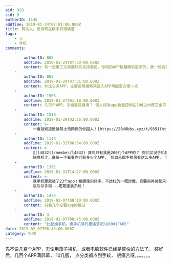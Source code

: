 ```yaml
---
aid: 928
cid: 9
authorID: 1145
addTime: 2019-01-24T07:01:00.000Z
title: 有没人，觉得现在换手机很痛苦
tags:
    - 人
    - 手机
comments:
    -
        authorID: 865
        addTime: 2019-01-24T07:30:00.000Z
        content: 有一些第三方桌面软件支持备份，你用的APP数量确实蛮多的，我一般会努力降低自己使用的APP数量
    -
        authorID: 865
        addTime: 2019-01-24T07:31:00.000Z
        content: 你这么多APP，主要使用搜索来进入APP可能更方便一点
    -
        authorID: 1503
        addTime: 2019-01-27T01:10:00.000Z
        content: 几百个APP，手機還沒崩潰？ 個人認為app數量控制在100之內應完全可以做到
    -
        authorID: 1518
        addTime: 2019-01-29T02:26:00.000Z
        content: >-
            一看就知道是被禁止用网页的你国人！[https://2049bbs.xyz/t/935](https://2049bbs.xyz/t/935)
    -
        authorID: 1145
        addTime: 2019-01-31T08:54:00.000Z
        content: >-
            @[l4832](/member/l4832) 真的只有我是200几个APP的？ 你们又没手机快崩溃了，
            快换机了，备份一下看看你们有多少个APP， 我自己都不相信有这么多APP， 但是一倒出来就是那么多
    -
        authorID: 1391
        addTime: 2019-01-31T14:27:00.000Z
        content: >-
            我手机里就装了23个app！根据使用频率，不达标的一概卸载，真要用再装都来得及。 此外，能用网页版的，绝不用app！
            最后杀手锏---定期重装系统！
    -
        authorID: 1475
        addTime: 2019-02-07T08:10:00.000Z
        content: 只装几个必要app的路过
    -
        authorID: 3
        addTime: 2019-02-07T08:45:00.000Z
        content: "比起换手机，换手机号码更痛苦吧\U0001F605"
date: 2019-02-07T08:45:00.000Z
category: 吐槽
---
```


先不说几百个APP，无论用茄子换机，或者电脑软件已经是算快的方法了。 装好后，几百个APP满屏幕， 10几版， 点分类都点到手软， 很痛苦呀。。。。。。。
